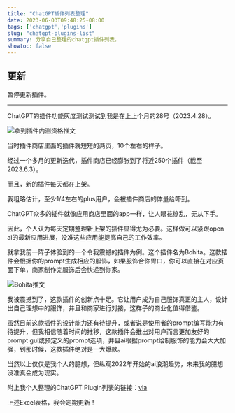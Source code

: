 ```yaml
---
title: "ChatGPT插件列表整理"
date: 2023-06-03T09:48:25+08:00
tags: ['chatgpt','plugins']
slug: "chatgpt-plugins-list"
summary: 分享自己整理的chatgpt插件列表。
showtoc: false
---
```


## 更新

暂停更新插件。

***

ChatGPT的插件功能灰度测试测试到我是在上上个月的28号（2023.4.28）。

![拿到插件内测资格推文](https://vip2.loli.io/2023/06/03/yrsFpMZdj56qhEv.webp)

当时插件商店里面的插件就短短的两页，10个左右的样子。

经过一个多月的更新迭代，插件商店已经膨胀到了将近250个插件（截至2023.6.3）。

而且，新的插件每天都在上架。

我粗略估计，至少1/4左右的plus用户，会被插件商店的体量给吓到。

ChatGPT众多的插件就像应用商店里面的app一样，让人眼花缭乱，无从下手。

因此，个人认为每天定期整理新上架的插件显得尤为必要。这样做可以紧跟open ai的最新应用进展，没准这些应用能提高自己的工作效率。

就拿我前一阵子体验到的一个令我震撼的插件为例。这个插件名为Bohita。这款插件会根据你的prompt生成相应的服饰，如果服饰合你胃口，你可以直接在对应页面下单，商家制作完服饰后会快递到你家。

![Bohita推文](https://vip2.loli.io/2023/06/03/WsVORlPYf9HxSn4.webp)

我被震撼到了，这款插件的创新点十足。它让用户成为自己服饰真正的主人，设计出自己理想中的服饰，并且和商家进行对接，这样子的商业化值得借鉴。

虽然目前这款插件的设计能力还有待提升，或者说是使用者的prompt编写能力有待提升，但我相信随着时间的推移，这款插件会推出对用户而言更加友好的prompt gui或预定义的prompt选项，并且ai根据prompt绘制服饰的能力会大大加强，到那时候，这款插件绝对是一大爆款。

当然以上仅仅是我个人的臆想，但纵观2022年开始的ai浪潮趋势，未来我的臆想没准真会成为现实。

附上我个人整理的ChatGPT Plugin列表的链接：[via](https://docs.google.com/spreadsheets/d/1Ka6CPPg1LK36LlqyFDl92ogJZtFdDkTd5Q_nhPo4HNA/edit?usp=sharing)

上述Excel表格，我会定期更新！
